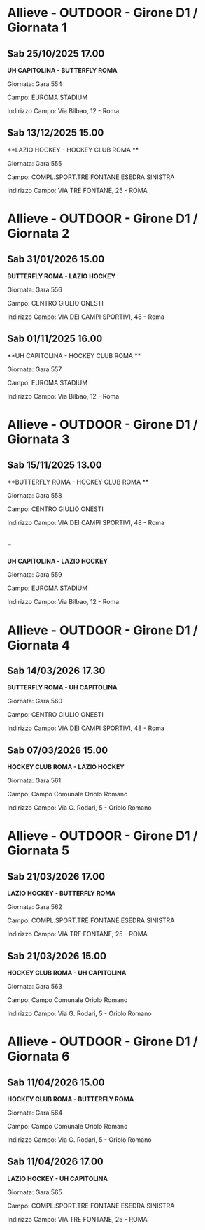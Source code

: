 # Allieve - OUTDOOR  - Girone D1 / Giornata 1
## Sab 25/10/2025 17.00

**UH CAPITOLINA - BUTTERFLY ROMA**

Giornata: Gara 554

Campo: EUROMA STADIUM 

Indirizzo Campo:  Via Bilbao, 12 - Roma



## Sab 13/12/2025 15.00

**LAZIO HOCKEY - HOCKEY CLUB ROMA **

Giornata: Gara 555

Campo: COMPL.SPORT.TRE FONTANE ESEDRA SINISTRA 

Indirizzo Campo:  VIA TRE FONTANE, 25 - ROMA


# Allieve - OUTDOOR  - Girone D1 / Giornata 2
## Sab 31/01/2026 15.00

**BUTTERFLY ROMA - LAZIO HOCKEY**

Giornata: Gara 556

Campo: CENTRO GIULIO ONESTI 

Indirizzo Campo:  VIA DEI CAMPI SPORTIVI, 48 - Roma



## Sab 01/11/2025 16.00

**UH CAPITOLINA - HOCKEY CLUB ROMA **

Giornata: Gara 557

Campo: EUROMA STADIUM 

Indirizzo Campo:  Via Bilbao, 12 - Roma


# Allieve - OUTDOOR  - Girone D1 / Giornata 3
## Sab 15/11/2025 13.00

**BUTTERFLY ROMA - HOCKEY CLUB ROMA **

Giornata: Gara 558

Campo: CENTRO GIULIO ONESTI 

Indirizzo Campo:  VIA DEI CAMPI SPORTIVI, 48 - Roma



## -

**UH CAPITOLINA - LAZIO HOCKEY**

Giornata: Gara 559

Campo: EUROMA STADIUM 

Indirizzo Campo:  Via Bilbao, 12 - Roma


# Allieve - OUTDOOR  - Girone D1 / Giornata 4
## Sab 14/03/2026 17.30

**BUTTERFLY ROMA - UH CAPITOLINA**

Giornata: Gara 560

Campo: CENTRO GIULIO ONESTI 

Indirizzo Campo:  VIA DEI CAMPI SPORTIVI, 48 - Roma



## Sab 07/03/2026 15.00

**HOCKEY CLUB ROMA  - LAZIO HOCKEY**

Giornata: Gara 561

Campo: Campo Comunale Oriolo Romano 

Indirizzo Campo:  Via G. Rodari, 5 - Oriolo Romano


# Allieve - OUTDOOR  - Girone D1 / Giornata 5
## Sab 21/03/2026 17.00

**LAZIO HOCKEY - BUTTERFLY ROMA**

Giornata: Gara 562

Campo: COMPL.SPORT.TRE FONTANE ESEDRA SINISTRA 

Indirizzo Campo:  VIA TRE FONTANE, 25 - ROMA



## Sab 21/03/2026 15.00

**HOCKEY CLUB ROMA  - UH CAPITOLINA**

Giornata: Gara 563

Campo: Campo Comunale Oriolo Romano 

Indirizzo Campo:  Via G. Rodari, 5 - Oriolo Romano


# Allieve - OUTDOOR  - Girone D1 / Giornata 6
## Sab 11/04/2026 15.00

**HOCKEY CLUB ROMA  - BUTTERFLY ROMA**

Giornata: Gara 564

Campo: Campo Comunale Oriolo Romano 

Indirizzo Campo:  Via G. Rodari, 5 - Oriolo Romano



## Sab 11/04/2026 17.00

**LAZIO HOCKEY - UH CAPITOLINA**

Giornata: Gara 565

Campo: COMPL.SPORT.TRE FONTANE ESEDRA SINISTRA 

Indirizzo Campo:  VIA TRE FONTANE, 25 - ROMA


